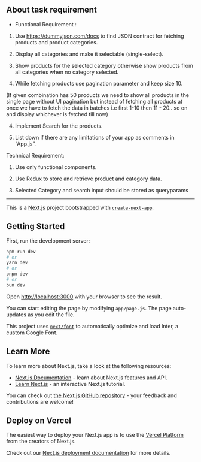 ## About task requirement 

* Functional Requirement :

1. Use https://dummyjson.com/docs to find JSON contract for fetching products and product categories.

2. Display all categories and make it selectable (single-select).

3. Show products for the selected category otherwise show products from all categories when no category selected.

1. While fetching products use pagination parameter and keep size 10.

(If given combination has 50 products we need to show all products in the single page without UI pagination but instead of fetching all products at once we have to fetch the data in batches i.e first 1-10 then 11 - 20.. so on and display whichever is fetched till now)

4. Implement Search for the products.

5. List down if there are any limitations of your app as comments in “App.js”.

Technical Requirement:

1. Use only functional components.

2. Use Redux to store and retrieve product and category data.

3. Selected Category and search input should be stored as queryparams

------------------------------------------------

This is a [Next.js](https://nextjs.org/) project bootstrapped with [`create-next-app`](https://github.com/vercel/next.js/tree/canary/packages/create-next-app).

## Getting Started

First, run the development server:

```bash
npm run dev
# or
yarn dev
# or
pnpm dev
# or
bun dev
```

Open [http://localhost:3000](http://localhost:3000) with your browser to see the result.

You can start editing the page by modifying `app/page.js`. The page auto-updates as you edit the file.

This project uses [`next/font`](https://nextjs.org/docs/basic-features/font-optimization) to automatically optimize and load Inter, a custom Google Font.

## Learn More

To learn more about Next.js, take a look at the following resources:

- [Next.js Documentation](https://nextjs.org/docs) - learn about Next.js features and API.
- [Learn Next.js](https://nextjs.org/learn) - an interactive Next.js tutorial.

You can check out [the Next.js GitHub repository](https://github.com/vercel/next.js/) - your feedback and contributions are welcome!

## Deploy on Vercel

The easiest way to deploy your Next.js app is to use the [Vercel Platform](https://vercel.com/new?utm_medium=default-template&filter=next.js&utm_source=create-next-app&utm_campaign=create-next-app-readme) from the creators of Next.js.

Check out our [Next.js deployment documentation](https://nextjs.org/docs/deployment) for more details.
